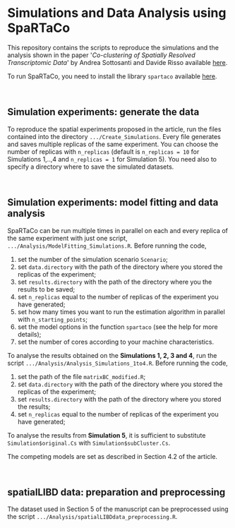 # Simulations and Data Analysis using SpaRTaCo
This repository contains the scripts to reproduce the simulations and the analysis shown in the paper '*Co-clustering of Spatially Resolved Transcriptomic Data*' by Andrea Sottosanti and Davide Risso available [here](https://arxiv.org/abs/2110.04872).

To run SpaRTaCo, you need to install the library `spartaco` available [here](https://github.com/andreasottosanti/spartaco).

&nbsp;
## Simulation experiments: generate the data
To reproduce the spatial experiments proposed in the article, run the files contained into the directory `.../Create_Simulations`. Every file generates and saves multiple replicas of the same experiment. You can choose the number of replicas with `n_replicas` (default is `n_replicas = 10` for Simulations 1,..,4 and `n_replicas = 1` for Simulation 5). You need also to specify a directory where to save the simulated datasets.

&nbsp;
## Simulation experiments: model fitting and data analysis
SpaRTaCo can be run multiple times in parallel on each and every replica of the same experiment with just one script, `.../Analysis/ModelFitting_Simulations.R`.
Before running the code, 

1. set the number of the simulation scenario `Scenario`;
2. set `data.directory` with the path of the directory where you stored the replicas of the experiment;
3. set `results.directory` with the path of the directory where you the results to be saved;
4. set `n_replicas` equal to the number of replicas of the experiment you have generated;
5. set how many times you want to run the estimation algorithm in parallel with `n_starting_points`;
6. set the model options in the function `spartaco` (see the help for more details);
7. set the number of cores according to your machine characteristics.

To analyse the results obtained on the **Simulations 1, 2, 3 and 4**, run the script `.../Analysis/Analysis_Simulations_1to4.R`. 
Before running the code,

1. set the path of the file `matrixBC_modified.R`;
2. set `data.directory` with the path of the directory where you stored the replicas of the experiment;
3. set `results.directory` with the path of the directory where you stored the results;
4. set `n_replicas` equal to the number of replicas of the experiment you have generated;

To analyse the results from **Simulation 5**, it is sufficient to substitute `Simulation$original.Cs` with `Simulation$subCluster.Cs`.

The competing models are set as described in Section 4.2 of the article.

&nbsp;
## spatialLIBD data: preparation and preprocessing
The dataset used in Section 5 of the manuscript can be preprocessed using the script `.../Analysis/spatialLIBDdata_preprocessing.R`.
